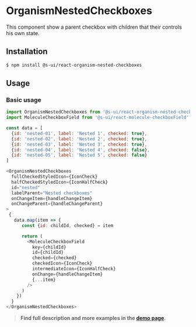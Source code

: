 # OrganismNestedCheckboxes

This component show a parent checkbox with children that their controls his own state.

## Installation

```sh
$ npm install @s-ui/react-organism-nested-checkboxes
```

## Usage

### Basic usage
```js
import OrganismNestedCheckboxes from '@s-ui/react-organism-nested-checkboxes'
import MoleculeCheckboxField from '@s-ui/react-molecule-checkboxField'

const data = [
  {id: 'nested-01', label: 'Nested 1', checked: true},
  {id: 'nested-02', label: 'Nested 2', checked: true},
  {id: 'nested-03', label: 'Nested 3', checked: true},
  {id: 'nested-04', label: 'Nested 4', checked: false},
  {id: 'nested-05', label: 'Nested 5', checked: false}
]

<OrganismNestedCheckboxes
  fullCheckedStyledIcon={IconCheck}
  halfCheckedStyledIcon={IconHalfCheck}
  id="nested"
  labelParent="Nested checkboxes"
  onChangeItem={handleChangeItem}
  onChangeParent={handleChangeParent}
>
 {
   data.map(item => {
      const {id: childId, checked} = item

      return (
        <MoleculeCheckboxField
          key={childId}
          id={childId}
          checked={checked}
          checkedIcon={IconCheck}
          intermediateIcon={IconHalfCheck}
          onChange={handleChangeItem}
          {...item}
        />
      )
    })
  }
</OrganismNestedCheckboxes>
```


> **Find full description and more examples in the [demo page](https://sui-components.now.sh/workbench/organism/nestedCheckboxes/demo).**